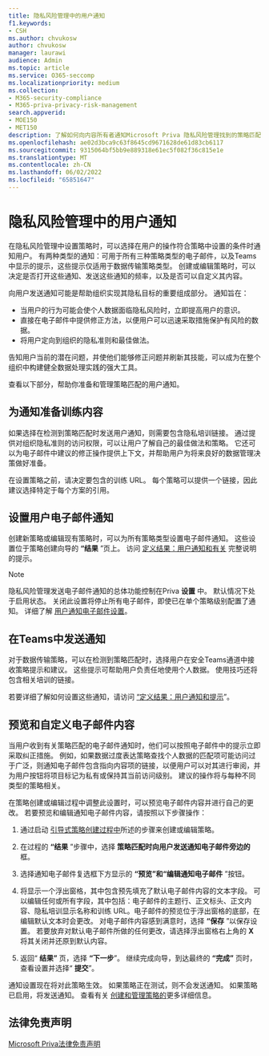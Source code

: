 ```yaml
---
title: 隐私风险管理中的用户通知
f1.keywords:
- CSH
ms.author: chvukosw
author: chvukosw
manager: laurawi
audience: Admin
ms.topic: article
ms.service: O365-seccomp
ms.localizationpriority: medium
ms.collection:
- M365-security-compliance
- M365-priva-privacy-risk-management
search.appverid:
- MOE150
- MET150
description: 了解如何向内容所有者通知Microsoft Priva 隐私风险管理找到的策略匹配项，以及如何使用这些电子邮件通知来修正问题。
ms.openlocfilehash: ae02d3bca9c63f8645cd9671628de61d83cb6117
ms.sourcegitcommit: 9315064bf5bb9e889318e61ec5f082f36c815e1e
ms.translationtype: MT
ms.contentlocale: zh-CN
ms.lasthandoff: 06/02/2022
ms.locfileid: "65851647"
---
```

# <a name="user-notifications-in-privacy-risk-management"></a>隐私风险管理中的用户通知

在隐私风险管理中设置策略时，可以选择在用户的操作符合策略中设置的条件时通知用户。 有两种类型的通知：可用于所有三种策略类型的电子邮件，以及Teams中显示的提示，这些提示仅适用于数据传输策略类型。 创建或编辑策略时，可以决定是否打开这些通知、发送这些通知的频率，以及是否可以自定义其内容。

向用户发送通知可能是帮助组织实现其隐私目标的重要组成部分。 通知旨在：

- 当用户的行为可能会使个人数据面临隐私风险时，立即提高用户的意识。
- 直接在电子邮件中提供修正方法，以便用户可以迅速采取措施保护有风险的数据。
- 将用户定向到组织的隐私准则和最佳做法。

告知用户当前的潜在问题，并使他们能够修正问题并刷新其技能，可以成为在整个组织中构建健全数据处理实践的强大工具。

查看以下部分，帮助你准备和管理策略匹配的用户通知。

## <a name="prepare-training-content-for-notifications"></a>为通知准备训练内容

如果选择在检测到策略匹配时发送用户通知，则需要包含隐私培训链接。 通过提供对组织隐私准则的访问权限，可以让用户了解自己的最佳做法和策略。 它还可以为电子邮件中建议的修正操作提供上下文，并帮助用户为将来良好的数据管理决策做好准备。

在设置策略之前，请决定要包含的训练 URL。 每个策略可以提供一个链接，因此建议选择特定于每个方案的引用。

## <a name="set-user-email-notifications"></a>设置用户电子邮件通知

创建新策略或编辑现有策略时，可以为所有策略类型设置电子邮件通知。 这些设置位于策略创建向导的 **“结果** ”页上。 访问 [定义结果：用户通知和有关](risk-management-policies.md#define-outcomes-user-email-notifications-and-tips) 完整说明的提示。

> [!NOTE]
> 隐私风险管理发送电子邮件通知的总体功能控制在Priva **设置** 中。 默认情况下处于启用状态。 关闭此设置将停止所有电子邮件，即使已在单个策略级别配置了通知。 详细了解 [用户通知电子邮件设置](priva-settings.md#user-notification-emails)。

## <a name="send-notifications-in-teams"></a>在Teams中发送通知

对于数据传输策略，可以在检测到策略匹配时，选择用户在安全Teams通道中接收策略提示和建议。 这些提示可帮助用户负责任地使用个人数据。 使用技巧还将包含相关培训的链接。

若要详细了解如何设置这些通知，请访问 [“定义结果：用户通知和提示](risk-management-policies.md#define-outcomes-user-email-notifications-and-tips)”。

## <a name="preview-and-customize-email-content"></a>预览和自定义电子邮件内容

当用户收到有关策略匹配的电子邮件通知时，他们可以按照电子邮件中的提示立即采取纠正措施。 例如，如果数据过度表达策略查找个人数据的匹配项可能访问过于广泛，则通知电子邮件包含指向内容项的链接，以便用户可以对其进行审阅，并为用户按钮将项目标记为私有或保持其当前访问级别。 建议的操作将与每种不同类型的策略相关。

在策略创建或编辑过程中调整此设置时，可以预览电子邮件内容并进行自己的更改。 若要预览和编辑通知电子邮件内容，请按照以下步骤操作：

1. 通过启动 [引导式策略创建过程中](risk-management-policies.md#custom-setup-guided-process-to-choose-all-settings)所述的步骤来创建或编辑策略。

2. 在过程的 **“结果** ”步骤中，选择 **策略匹配时向用户发送通知电子邮件旁边的** 框。

3. 选择通知电子邮件复选框下方显示的 **“预览”和“编辑通知电子邮件** ”按钮。

4. 将显示一个浮出窗格，其中包含预先填充了默认电子邮件内容的文本字段。 可以编辑任何或所有字段，其中包括：电子邮件的主题行、正文标头、正文内容、隐私培训显示名称和训练 URL。电子邮件的预览位于浮出窗格的底部，在编辑默认文本时会更改。 对电子邮件内容感到满意时，选择 **“保存** ”以保存设置。 若要放弃对默认电子邮件所做的任何更改，请选择浮出窗格右上角的 **X** 将其关闭并还原到默认内容。

5. 返回“ **结果”** 页，选择 **“下一步**”。 继续完成向导，到达最终的 **“完成”** 页时，查看设置并选择“ **提交**”。

通知设置现在将对此策略生效。 如果策略正在测试，则不会发送通知。 如果策略已启用，将发送通知。 查看有关 [创建和管理策略的](risk-management-policies.md)更多详细信息。


## <a name="legal-disclaimer"></a>法律免责声明

[Microsoft Priva法律免责声明](priva-disclaimer.md)
